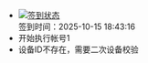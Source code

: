 - [![签到状态](https://github.com/womade/Cloud189-Actions/actions/workflows/main.yml/badge.svg?branch=main)](https://github.com/womade/Cloud189-Actions/actions/workflows/main.yml) <br> 签到时间：2025-10-15 18:43:16
- 开始执行帐号1
- 设备ID不存在，需要二次设备校验
